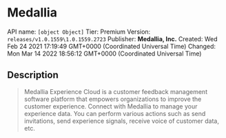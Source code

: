 # Medallia
API name: `[object Object]`
Tier: Premium
Version: `releases/v1.0.1559\1.0.1559.2723`
Publisher: **Medallia, Inc.**
Created: Wed Feb 24 2021 17:19:49 GMT+0000 (Coordinated Universal Time)
Changed: Mon Mar 14 2022 18:56:12 GMT+0000 (Coordinated Universal Time)

## Description
> Medallia Experience Cloud is a customer feedback management software platform that empowers organizations to improve the customer experience. Connect with Medallia to manage your experience data. You can perform various actions such as send invitations, send experience signals, receive voice of customer data, etc.
